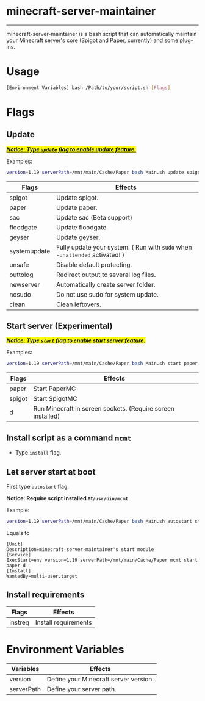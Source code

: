 # minecraft-server-maintainer

---

minecraft-server-maintainer is a bash script that can automatically maintain your Minecraft server's core (Spigot and Paper, currently) and some plug-ins.

# Usage

```bash
[Environment Variables] bash /Path/to/your/script.sh [Flags]
```

# Flags

## Update

***<u><mark>Notice: Type `update` flag to enable update feature.</mark></u>***

Examples:

```bash
version=1.19 serverPath=/mnt/main/Cache/Paper bash Main.sh update spigot sac geyser floodgate
```

| Flags        | Effects                                                                     |
| ------------ | --------------------------------------------------------------------------- |
| spigot       | Update spigot.                                                              |
| paper        | Update paper.                                                               |
| sac          | Update sac (Beta support)                                                   |
| floodgate    | Update floodgate.                                                           |
| geyser       | Update geyser.                                                              |
| systemupdate | Fully update your system. ( Run with `sudo` when `-unattended` activated! ) |
| unsafe       | Disable default protecting.                                                 |
| outtolog     | Redirect output to several log files.                                       |
| newserver    | Automatically create server folder.                                         |
| nosudo       | Do not use sudo for system update.                                          |
| clean        | Clean leftovers.                                                            |

## Start server (Experimental)

***<u><mark>Notice: Type <code>start</code> flag to enable start server feature.</mark></u>***

Examples:

```bash
version=1.19 serverPath=/mnt/main/Cache/Paper bash Main.sh start paper d
```

| Flags  | Effects                                                     |
| ------ | ----------------------------------------------------------- |
| paper  | Start PaperMC                                               |
| spigot | Start SpigotMC                                              |
| d      | Run Minecraft in screen sockets. (Require screen installed) |

## Install script as a command `mcmt`

- Type `install` flag.

## Let server start at boot

First type `autostart` flag.

**Notice: Require script installed at`/usr/bin/mcmt`**

Example:

```bash
version=1.19 serverPath=/mnt/main/Cache/Paper bash Main.sh autostart start paper d
```

Equals to

```systemd
[Unit]
Description=minecraft-server-maintainer's start module
[Service]
ExecStart=env version=1.19 serverPath=/mnt/main/Cache/Paper mcmt start paper d
[Install]
WantedBy=multi-user.target
```

## Install requirements

| Flags   | Effects              |
| ------- | -------------------- |
| instreq | Install requirements |

# Environment Variables

| Variables  | Effects                               |
| ---------- | ------------------------------------- |
| version    | Define your Minecraft server version. |
| serverPath | Define your server path.              |
